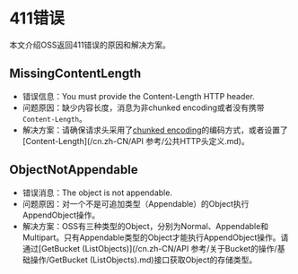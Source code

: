 # 411错误

本文介绍OSS返回411错误的原因和解决方案。

## MissingContentLength

-   错误信息：You must provide the Content-Length HTTP header.
-   问题原因：缺少内容长度，消息为非chunked encoding或者没有携带`Content-Length`。
-   解决方案：请确保请求头采用了[chunked encoding](https://tools.ietf.org/html/rfc2616#section-3.6.1)的编码方式，或者设置了[Content-Length](/cn.zh-CN/API 参考/公共HTTP头定义.md)。

## ObjectNotAppendable

-   错误消息：The object is not appendable.
-   问题原因：对一个不是可追加类型（Appendable）的Object执行AppendObject操作。
-   解决方案：OSS有三种类型的Object，分别为Normal、Appendable和Multipart。只有Appendable类型的Object才能执行AppendObject操作。请通过[GetBucket \(ListObjects\)](/cn.zh-CN/API 参考/关于Bucket的操作/基础操作/GetBucket (ListObjects).md)接口获取Object的存储类型。

